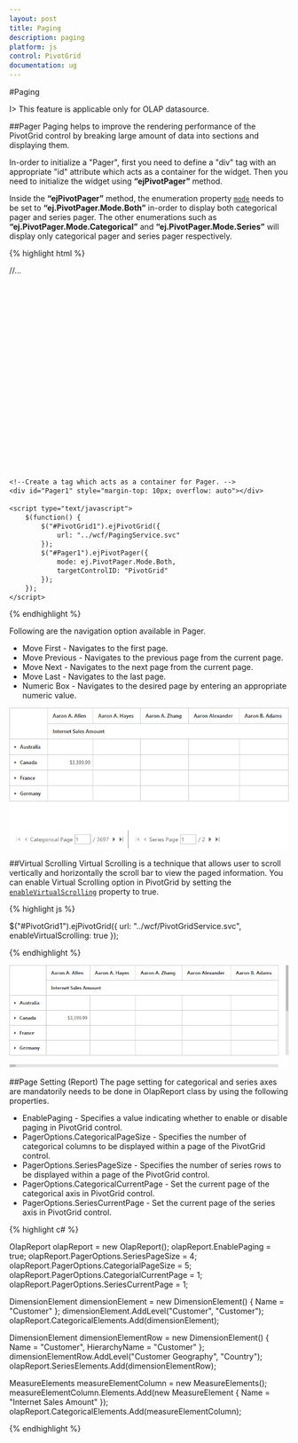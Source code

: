 ```yaml
---
layout: post
title: Paging
description: paging
platform: js
control: PivotGrid
documentation: ug
---
```


#Paging

I> This feature is applicable only for OLAP datasource.

##Pager 
Paging helps to improve the rendering performance of the PivotGrid control by breaking large amount of data into sections and displaying them.
 
In-order to initialize a "Pager", first you need to define a "div" tag with an appropriate "id" attribute which acts as a container for the widget. Then you need to initialize the widget using **“ejPivotPager”** method.

Inside the **“ejPivotPager”** method, the enumeration property [`mode`](/js/api/ejpivotgrid#members:mode) needs to be set to **“ej.PivotPager.Mode.Both”** in-order to display both categorical pager and series pager. The other enumerations such as **“ej.PivotPager.Mode.Categorical”** and **“ej.PivotPager.Mode.Series”** will display only categorical pager and series pager respectively.


{% highlight html %}

<html>
//...

<body>
    <div id="PivotGrid1" style="height:350px; width:100%; overflow: auto"></div>

    <!--Create a tag which acts as a container for Pager. -->
    <div id="Pager1" style="margin-top: 10px; overflow: auto"></div>

    <script type="text/javascript">
        $(function() {
            $("#PivotGrid1").ejPivotGrid({
                url: "../wcf/PagingService.svc"
            });
            $("#Pager1").ejPivotPager({
                mode: ej.PivotPager.Mode.Both,
                targetControlID: "PivotGrid"
            });
        });
    </script>
</body>

</html>

{% endhighlight %}

Following are the navigation option available in Pager.

* Move First - Navigates to the first page.
* Move Previous - Navigates to the previous page from the current page.
* Move Next - Navigates to the next page from the current page.
* Move Last - Navigates to the last page. 
* Numeric Box - Navigates to the desired page by entering an appropriate numeric value.

![](Paging_images/paging.png)

##Virtual Scrolling
Virtual Scrolling is a technique that allows user to scroll vertically and horizontally the scroll bar to view the paged information. You can enable Virtual Scrolling option in PivotGrid by setting the [`enableVirtualScrolling`](/js/api/ejpivotgrid#members:enablevirtualscrolling) property to true.

{% highlight js %}

$("#PivotGrid1").ejPivotGrid({
    url: "../wcf/PivotGridService.svc",
    enableVirtualScrolling: true
});

{% endhighlight %}

![](Paging_images/virtual-scrolling.png)

##Page Setting (Report)
The page setting for categorical and series axes are mandatorily needs to be done in OlapReport class by using the following properties.

* EnablePaging - Specifies a value indicating whether to enable or disable paging in PivotGrid control.
* PagerOptions.CategoricalPageSize - Specifies the number of categorical columns to be displayed within a page of the PivotGrid control.
* PagerOptions.SeriesPageSize - Specifies the number of series rows to be displayed within a page of the PivotGrid control.
* PagerOptions.CategoricalCurrentPage - Set the current page of the categorical axis in PivotGrid control.
* PagerOptions.SeriesCurrentPage - Set the current page of the series axis in PivotGrid control.

{% highlight c# %}

OlapReport olapReport = new OlapReport();
olapReport.EnablePaging = true;
olapReport.PagerOptions.SeriesPageSize = 4;
olapReport.PagerOptions.CategorialPageSize = 5;
olapReport.PagerOptions.CategorialCurrentPage = 1;
olapReport.PagerOptions.SeriesCurrentPage = 1;

DimensionElement dimensionElement = new DimensionElement() {
    Name = "Customer"
};
dimensionElement.AddLevel("Customer", "Customer");
olapReport.CategoricalElements.Add(dimensionElement);

DimensionElement dimensionElementRow = new DimensionElement() {
    Name = "Customer", HierarchyName = "Customer"
};
dimensionElementRow.AddLevel("Customer Geography", "Country");
olapReport.SeriesElements.Add(dimensionElementRow);

MeasureElements measureElementColumn = new MeasureElements();
measureElementColumn.Elements.Add(new MeasureElement {
    Name = "Internet Sales Amount"
});
olapReport.CategoricalElements.Add(measureElementColumn);

{% endhighlight %}



